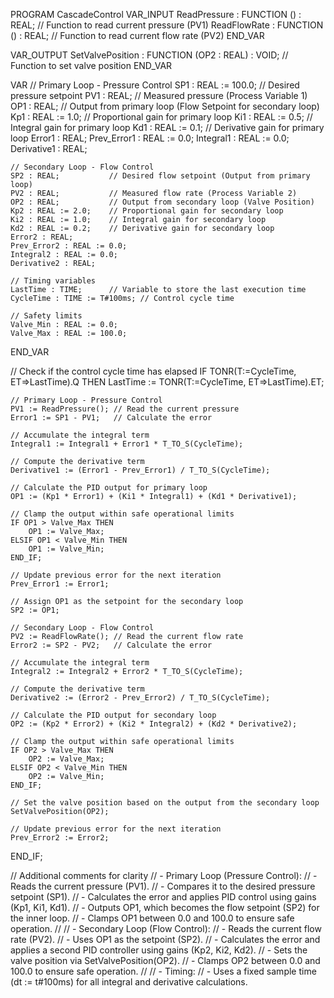 PROGRAM CascadeControl
VAR_INPUT
    ReadPressure : FUNCTION () : REAL; // Function to read current pressure (PV1)
    ReadFlowRate : FUNCTION () : REAL; // Function to read current flow rate (PV2)
END_VAR

VAR_OUTPUT
    SetValvePosition : FUNCTION (OP2 : REAL) : VOID; // Function to set valve position
END_VAR

VAR
    // Primary Loop - Pressure Control
    SP1 : REAL := 100.0; // Desired pressure setpoint
    PV1 : REAL;          // Measured pressure (Process Variable 1)
    OP1 : REAL;          // Output from primary loop (Flow Setpoint for secondary loop)
    Kp1 : REAL := 1.0;   // Proportional gain for primary loop
    Ki1 : REAL := 0.5;   // Integral gain for primary loop
    Kd1 : REAL := 0.1;   // Derivative gain for primary loop
    Error1 : REAL;
    Prev_Error1 : REAL := 0.0;
    Integral1 : REAL := 0.0;
    Derivative1 : REAL;

    // Secondary Loop - Flow Control
    SP2 : REAL;           // Desired flow setpoint (Output from primary loop)
    PV2 : REAL;           // Measured flow rate (Process Variable 2)
    OP2 : REAL;           // Output from secondary loop (Valve Position)
    Kp2 : REAL := 2.0;    // Proportional gain for secondary loop
    Ki2 : REAL := 1.0;    // Integral gain for secondary loop
    Kd2 : REAL := 0.2;    // Derivative gain for secondary loop
    Error2 : REAL;
    Prev_Error2 : REAL := 0.0;
    Integral2 : REAL := 0.0;
    Derivative2 : REAL;

    // Timing variables
    LastTime : TIME;      // Variable to store the last execution time
    CycleTime : TIME := T#100ms; // Control cycle time

    // Safety limits
    Valve_Min : REAL := 0.0;
    Valve_Max : REAL := 100.0;
END_VAR

// Check if the control cycle time has elapsed
IF TONR(T:=CycleTime, ET=>LastTime).Q THEN
    LastTime := TONR(T:=CycleTime, ET=>LastTime).ET;

    // Primary Loop - Pressure Control
    PV1 := ReadPressure(); // Read the current pressure
    Error1 := SP1 - PV1;   // Calculate the error

    // Accumulate the integral term
    Integral1 := Integral1 + Error1 * T_TO_S(CycleTime);

    // Compute the derivative term
    Derivative1 := (Error1 - Prev_Error1) / T_TO_S(CycleTime);

    // Calculate the PID output for primary loop
    OP1 := (Kp1 * Error1) + (Ki1 * Integral1) + (Kd1 * Derivative1);

    // Clamp the output within safe operational limits
    IF OP1 > Valve_Max THEN
        OP1 := Valve_Max;
    ELSIF OP1 < Valve_Min THEN
        OP1 := Valve_Min;
    END_IF;

    // Update previous error for the next iteration
    Prev_Error1 := Error1;

    // Assign OP1 as the setpoint for the secondary loop
    SP2 := OP1;

    // Secondary Loop - Flow Control
    PV2 := ReadFlowRate(); // Read the current flow rate
    Error2 := SP2 - PV2;   // Calculate the error

    // Accumulate the integral term
    Integral2 := Integral2 + Error2 * T_TO_S(CycleTime);

    // Compute the derivative term
    Derivative2 := (Error2 - Prev_Error2) / T_TO_S(CycleTime);

    // Calculate the PID output for secondary loop
    OP2 := (Kp2 * Error2) + (Ki2 * Integral2) + (Kd2 * Derivative2);

    // Clamp the output within safe operational limits
    IF OP2 > Valve_Max THEN
        OP2 := Valve_Max;
    ELSIF OP2 < Valve_Min THEN
        OP2 := Valve_Min;
    END_IF;

    // Set the valve position based on the output from the secondary loop
    SetValvePosition(OP2);

    // Update previous error for the next iteration
    Prev_Error2 := Error2;
END_IF;

// Additional comments for clarity
// - Primary Loop (Pressure Control):
//   - Reads the current pressure (PV1).
//   - Compares it to the desired pressure setpoint (SP1).
//   - Calculates the error and applies PID control using gains (Kp1, Ki1, Kd1).
//   - Outputs OP1, which becomes the flow setpoint (SP2) for the inner loop.
//   - Clamps OP1 between 0.0 and 100.0 to ensure safe operation.
//
// - Secondary Loop (Flow Control):
//   - Reads the current flow rate (PV2).
//   - Uses OP1 as the setpoint (SP2).
//   - Calculates the error and applies a second PID controller using gains (Kp2, Ki2, Kd2).
//   - Sets the valve position via SetValvePosition(OP2).
//   - Clamps OP2 between 0.0 and 100.0 to ensure safe operation.
//
// - Timing:
//   - Uses a fixed sample time (dt := t#100ms) for all integral and derivative calculations.



